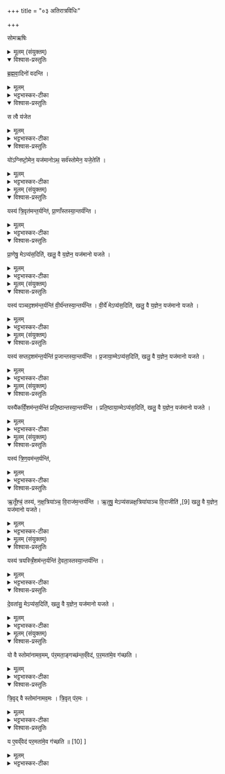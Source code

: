 +++
title = "०३ अतिरात्रविधिः"

+++

सोमऋषिः
<details><summary>मूलम् (संयुक्तम्)</summary>

ब्र॒ह्म॒वा॒दिनो॑ वदन्ति॒ स त्वै य॑जेत॒ यो॑ऽग्निष्टो॒मेन॒ यज॑मा॒नोऽथ॒ सर्व॑स्तोमेन॒ यजे॒तेति
</details>

<details open><summary>विश्वास-प्रस्तुतिः</summary>

ब्र॒ह्म॒वा॒दिनो॑ वदन्ति ।
</details>

<details><summary>मूलम्</summary>

ब्र॒ह्म॒वा॒दिनो॑ वदन्ति ।
</details>

<details><summary>भट्टभास्कर-टीका</summary>

1अधुना स्तोमान्तरयं निन्दन्विशिष्टरूपतामस्य ज्ञात्वैव यष्टव्यमनेनेति दर्शयितुमाह - ब्रह्मवादिन इत्यादि ॥
</details>

<details open><summary>विश्वास-प्रस्तुतिः</summary>

स त्वै य॑जेत
</details>

<details><summary>मूलम्</summary>

स त्वै य॑जेत
</details>

<details><summary>भट्टभास्कर-टीका</summary>

स एव यष्टुमर्हति । 'अर्हे कृत्यतृचश्च' इति यजेर्लिङादि ।
</details>

<details open><summary>विश्वास-प्रस्तुतिः</summary>

यो॑ऽग्निष्टो॒मेन॒ यज॑मानोऽथ॒ सर्व॑स्तोमेन॒  यजे॒तेति॑ ।
</details>

<details><summary>मूलम्</summary>

यो॑ऽग्निष्टो॒मेन॒ यज॑मानोऽथ॒ सर्व॑स्तोमेन॒  यजे॒तेति॑ ।
</details>

<details><summary>भट्टभास्कर-टीका</summary>

इतः पूर्वं योग्निष्टोमेन यजमानस्सन् इदानीं सर्वस्तोमेन यजेत । 'शकि लिङ्च' इति द्वितीये पर्याये लिङ् । चतुष्टोमेनाप्यन्तरितेन सर्वस्तोमेन स्तोमानां याथात्म्यं विदित्वा अप्रमत्तो यष्टुं शक्नोतीति ब्रह्मवादिन आहुः । संहितायां तोरन्तलोपश्छान्दसः, उक्तं च प्रातिशाख्ये - 'तुनुपूर्व उदात्तयोर्वकारः' इति ॥
</details>

<details><summary>मूलम् (संयुक्तम्)</summary>

यस्य॑ त्रि॒वृत॑मन्त॒र्यन्ति॑ प्रा॒णाँस्तस्या॒न्तर्य॑न्ति प्रा॒णेषु॒ मेऽप्य॑स॒दिति॒ खलु॒ वै य॒ज्ञेन॒ यज॑मानो यजते॒
</details>

<details open><summary>विश्वास-प्रस्तुतिः</summary>

यस्य॑ त्रि॒वृत॑मन्त॒र्यन्ति॑, प्रा॒णाँस्तस्या॒न्तर्य॑न्ति ।
</details>

<details><summary>मूलम्</summary>

यस्य॑ त्रि॒वृत॑मन्त॒र्यन्ति॑, प्रा॒णाँस्तस्या॒न्तर्य॑न्ति ।
</details>

<details><summary>भट्टभास्कर-टीका</summary>

2यस्येत्यादि ॥ अन्तर्यन्ति प्रमादादुत्सृजन्ति । 'अन्तरपरिग्रहे' इति गतित्वात् 'तिङि चोदात्तवति' इति अन्तश्शब्दो निहन्यते, 'उदात्तवता तिङा' इति समासः,
प्राणान्यजमानस्योत्सृजन्ति विनाशयन्ति साम्यात् ।
</details>

<details open><summary>विश्वास-प्रस्तुतिः</summary>

प्रा॒णेषु॒ मेऽप्य॑स॒दिति॑,
खलु॒ वै य॒ज्ञेन॒ यज॑मानो यजते ।
</details>

<details><summary>मूलम्</summary>

प्रा॒णेषु॒ मेऽप्य॑स॒दिति॑,
खलु॒ वै य॒ज्ञेन॒ यज॑मानो यजते ।
</details>

<details><summary>भट्टभास्कर-टीका</summary>

ननु यद्यन्तरिताः प्राणाः प्रेप्सितस्य स्वर्गस्य का गतिरित्याह - प्राणेष्विति । न केवलं स्वर्ग एव अपि तु प्राणेष्वपि मे मम भागित्वमसत् अस्तीति खलु वै यज्ञेनानेन अग्निष्टोमेन यजमानो यजते सर्वेभ्यः कामेभ्योग्निष्टोम इति । यद्वा - प्राणेष्विति निमित्तसप्तमी । न केवलं स्वर्गार्थमेव, अपि तु प्राणार्थमपि ममायं यज्ञोस्तु इति यजमानो यजते, एवं सर्वत्र द्रष्टव्यम् ॥
</details>

<details><summary>मूलम् (संयुक्तम्)</summary>

यस्य॑ पञ्चद॒शम॑न्त॒र्यन्ति॑ वी॒र्य॑न्तस्या॒न्तर्य॑न्ति वी॒र्ये॑ मेऽप्य॑स॒दिति॒ खलु॒ वै य॒ज्ञेन॒ यज॑मानो यजते  [8]
</details>

<details open><summary>विश्वास-प्रस्तुतिः</summary>

यस्य॑ पञ्चद॒शम॑न्त॒र्यन्ति॑ वी॒र्य॑न्तस्या॒न्तर्य॑न्ति ।
वी॒र्ये॑ मेऽप्य॑स॒दिति॑,
खलु॒ वै य॒ज्ञेन॒ यज॑मानो यजते ।
</details>

<details><summary>मूलम्</summary>

यस्य॑ पञ्चद॒शम॑न्त॒र्यन्ति॑ वी॒र्य॑न्तस्या॒न्तर्य॑न्ति ।
वी॒र्ये॑ मेऽप्य॑स॒दिति॑,
खलु॒ वै य॒ज्ञेन॒ यज॑मानो यजते ।
</details>

<details><summary>भट्टभास्कर-टीका</summary>

3वीर्यमिति ॥ पञ्चदशस्य वीर्यस्थानादुत्पन्नत्वात् ॥
</details>

<details><summary>मूलम् (संयुक्तम्)</summary>

यस्य॑ सप्तद॒शम॑न्त॒र्यन्ति॑ प्र॒जान्तस्या॒न्तर्य॑न्ति प्र॒जाया॒म्मेऽप्य॑स॒दिति॒ खलु॒ वै य॒ज्ञेन॒ यज॑मानो यजते
</details>

<details open><summary>विश्वास-प्रस्तुतिः</summary>

यस्य॑ सप्तद॒शम॑न्त॒र्यन्ति॑ प्र॒जान्तस्या॒न्तर्य॑न्ति ।
प्र॒जाया॒म्मेऽप्य॑स॒दिति॑, खलु॒ वै य॒ज्ञेन॒ यज॑मानो यजते ।
</details>

<details><summary>मूलम्</summary>

यस्य॑ सप्तद॒शम॑न्त॒र्यन्ति॑ प्र॒जान्तस्या॒न्तर्य॑न्ति ।
प्र॒जाया॒म्मेऽप्य॑स॒दिति॑, खलु॒ वै य॒ज्ञेन॒ यज॑मानो यजते ।
</details>

<details><summary>भट्टभास्कर-टीका</summary>

4प्रजामिति ॥ प्रजननसाधनत्वात्सप्तदशस्य ॥
</details>

<details><summary>मूलम् (संयुक्तम्)</summary>

यस्यै॑कविँ॒शम॑न्त॒र्यन्ति॑ प्रति॒ष्ठान्तस्या॒न्तर्य॑न्ति प्रति॒ष्ठाया॒म्मेऽप्य॑स॒दिति॒ खलु॒ वै य॒ज्ञेन॒ यज॑मानो यजते
</details>

<details open><summary>विश्वास-प्रस्तुतिः</summary>

यस्यै॑कविँ॒शम॑न्त॒र्यन्ति॑ प्रति॒ष्ठान्तस्या॒न्तर्य॑न्ति ।
प्रति॒ष्ठाया॒म्मेऽप्य॑स॒दिति॑,
खलु॒ वै य॒ज्ञेन॒ यज॑मानो यजते ।
</details>

<details><summary>मूलम्</summary>

यस्यै॑कविँ॒शम॑न्त॒र्यन्ति॑ प्रति॒ष्ठान्तस्या॒न्तर्य॑न्ति ।
प्रति॒ष्ठाया॒म्मेऽप्य॑स॒दिति॑,
खलु॒ वै य॒ज्ञेन॒ यज॑मानो यजते ।
</details>

<details><summary>भट्टभास्कर-टीका</summary>

5प्रतिष्ठामिति ॥ एकविंशस्य पद्भ्यामुत्पन्नत्वात् ॥
</details>

<details><summary>मूलम् (संयुक्तम्)</summary>

यस्य॑ त्रिण॒वम॑न्त॒र्यन्त्यृ॒तूँश्च॒ तस्य॑ नक्ष॒त्रिया॑ञ्च वि॒राज॑म॒न्तर्य॑न्त्यृ॒तुषु॒ मेऽप्य॑सन्नक्ष॒त्रिया॑याञ्च वि॒राजीति॑ [9]  
खलु॒ वै य॒ज्ञेन॒ यज॑मानो यजते
</details>

<details open><summary>विश्वास-प्रस्तुतिः</summary>

यस्य॑ त्रि॒ण॒वम॑न्त॒र्यन्ति॑,
</details>

<details><summary>मूलम्</summary>

यस्य॑ त्रि॒ण॒वम॑न्त॒र्यन्ति॑,
</details>

<details><summary>भट्टभास्कर-टीका</summary>

6त्रिणवमिति ॥ त्रीणि नवकानि परिमाणमस्येति पूर्ववत् डः । सप्तविंशस्तोत्रियस्त्रिणवः । 'पर्वूपदात्संज्ञायामगः' इति णत्वम् । ननु त्रिणवत्रयस्त्रिंशयोः चतुष्टोमेऽस्मिन् कः प्रसंगः । सत्यम्, एतयोरप्यन्तरयदोषश्रवणात् एतावप्यग्निष्टोमे ऋद्ध्या संपाद्याविति भावः । तत्कथमेतौ संपादितौ स्यातामिति? उच्यते -आज्यानि चत्वारि पञ्चदशान्नानि संभूय षष्टिस्स्तोत्रिया भवन्ति ताश्च द्वौ त्रिंशद्वर्गौ तत्रैकस्मात्तिस्र उद्ध्रियन्ते एताश्चेतरत्र दीयन्ते । एवमेतौ संपन्नावनन्तरितौ भवतः । ततश्च तदन्तरयदोषो न भविष्यतीति ।
</details>

<details open><summary>विश्वास-प्रस्तुतिः</summary>

ऋ॒तूँश्च॒॑ तस्य॑, न॒क्ष॒त्रिया॑ञ्च॒  वि॒राज॑म॒न्तर्य॑न्ति ।
ऋ॒तुषु॒  मेऽप्य॑सन्नक्ष॒त्रिया॑याञ्च वि॒राजीति॑ ,[9]
खलु॒ वै य॒ज्ञेन॒ यज॑मानो यजते।
</details>

<details><summary>मूलम्</summary>

ऋ॒तूँश्च॒॑ तस्य॑, न॒क्ष॒त्रिया॑ञ्च॒  वि॒राज॑म॒न्तर्य॑न्ति ।
ऋ॒तुषु॒  मेऽप्य॑सन्नक्ष॒त्रिया॑याञ्च वि॒राजीति॑ ,[9]
खलु॒ वै य॒ज्ञेन॒ यज॑मानो यजते।
</details>

<details><summary>भट्टभास्कर-टीका</summary>

ऋतूनिति । नक्षत्रसंख्यान्वयेन संवत्सरात्मकत्वात्त्रिणवस्य । ऋत्वन्तरये च सर्वपुरुषार्थलोपः । नक्षत्रियामिति । नक्षत्रसमूहात्मिकां विराजमन्तर्यन्ति । 'नक्षत्राद्घः' इति समूहे घः । सप्तविंशतिनक्षत्राणीति तिस्रो विराजो निवृतः एकैकाक्षरोनत्वात् । एकैव त्रिवत् त्रिपदा विराट् । त्रिणवत्वस्यान्तरये नक्षत्राण्येवान्तरितानि स्युः ततोस्य सर्वार्थलोपः । यद्वा - जीवितविषयत्वात् जन्मदिनानामावृत्त्या त्रिंशन्नक्षत्राणि भवन्तीति पूर्णा एव तिस्रो विराजः । तदन्तरये जीवितलोप इति ॥
</details>

<details><summary>मूलम् (संयुक्तम्)</summary>

यस्य॑ त्रयस्त्रिँ॒शम॑न्त॒र्यन्ति॑ दे॒वता॒स्तस्या॒न्तर्य॑न्ति दे॒वता॑सु॒ मेऽप्य॑स॒दिति॒ खलु॒ वै य॒ज्ञेन॒ यज॑मानो यजते
</details>

<details open><summary>विश्वास-प्रस्तुतिः</summary>

यस्य॑ त्रयस्त्रिँ॒शम॑न्त॒र्यन्ति॑ दे॒वता॒स्तस्या॒न्तर्य॑न्ति ।
</details>

<details><summary>मूलम्</summary>

यस्य॑ त्रयस्त्रिँ॒शम॑न्त॒र्यन्ति॑ दे॒वता॒स्तस्या॒न्तर्य॑न्ति ।
</details>

<details><summary>भट्टभास्कर-टीका</summary>

7त्रयस्त्रिंशमिति ॥ त्रयश्च त्रिंशच्च त्रयस्त्रिंशत्, 'त्रेस्त्रयः' इति त्रयसादेशः । तावत्यस्स्तोत्रियाः परिमाणमस्येति पूर्ववत् डः ।
</details>

<details open><summary>विश्वास-प्रस्तुतिः</summary>

दे॒वता॑सु॒ मेऽप्य॑स॒दिति॑, खलु॒ वै य॒ज्ञेन॒ यज॑मानो यजते ।
</details>

<details><summary>मूलम्</summary>

दे॒वता॑सु॒ मेऽप्य॑स॒दिति॑, खलु॒ वै य॒ज्ञेन॒ यज॑मानो यजते ।
</details>

<details><summary>भट्टभास्कर-टीका</summary>

देवता इति । तासां त्रयस्त्रिंशत्वात् द्युपृथिव्यन्तरिक्षस्थानां प्रत्येकमेकादशत्वात् ॥
</details>

<details><summary>मूलम् (संयुक्तम्)</summary>

यो वै स्तोमा॑नामव॒मम्प॑र॒मता॒ङ्गच्छ॑न्त॒व्ँवेद॑ पर॒मता॑मे॒व ग॑च्छति त्रि॒वृद्वै स्तोमा॑नामव॒मस्त्रि॒वृत्प॑र॒मो य ए॒वव्ँवेद॑ पर॒मता॑मे॒व ग॑च्छति ॥ [10]
</details>

<details open><summary>विश्वास-प्रस्तुतिः</summary>

यो वै स्तोमा॑नामव॒मम्,
प॑र॒मता॒ङ्गच्छ॑न्त॒व्ँवेद॑,  प॒र॒मता॑मे॒व  ग॑च्छति ।
</details>

<details><summary>मूलम्</summary>

यो वै स्तोमा॑नामव॒मम्,
प॑र॒मता॒ङ्गच्छ॑न्त॒व्ँवेद॑,  प॒र॒मता॑मे॒व  ग॑च्छति ।
</details>

<details><summary>भट्टभास्कर-टीका</summary>

8एवं सर्वप्रकृतिरग्निष्टोमः सगुणो विहितः । अथ विकृतीनामप्युदाहरणार्थं अतिरात्रो यज्ञक्रतूनां परमो विधीयते । यथोक्तं - 'अतिरात्रः परमो यज्ञक्रतूनाम्' इति । तदर्थं तद्गतं कंचिद्गुणविशेषं विधातुमाह - यो वा इत्यादि ॥ अवमः अल्पः परमः उत्तमः ।
</details>

<details open><summary>विश्वास-प्रस्तुतिः</summary>

त्रि॒वृद् वै स्तोमा॑नामव॒मः । त्रि॒वृत् प॑र॒मः ।
</details>

<details><summary>मूलम्</summary>

त्रि॒वृद् वै स्तोमा॑नामव॒मः । त्रि॒वृत् प॑र॒मः ।
</details>

<details><summary>भट्टभास्कर-टीका</summary>

यद्वा - अवमः आद्यः परमः अन्त्यस्त्रिवृत् स्तोमानामवमः सोतिरात्रे परमो भवतीति 'त्रिवृद्रथन्तरसन्धिः' इति सन्धिस्तोत्रस्य त्रिवृत्त्वात् ।
</details>

<details open><summary>विश्वास-प्रस्तुतिः</summary>

य ए॒वव्ँवेद॑ पर॒मता॑मे॒व ग॑च्छति ॥ [10] ]
</details>

<details><summary>मूलम्</summary>

य ए॒वव्ँवेद॑ पर॒मता॑मे॒व ग॑च्छति ॥ [10] ]
</details>

<details><summary>भट्टभास्कर-टीका</summary>

एवं वेदिता परमतामुत्तमतां गच्छति । तस्मात् तथा कर्तव्यमिति शेषः । एवंगुणकोतिरात्रः कर्तव्य इति विधिरनुमीयते उपलक्षागत्वाच्च सर्वेऽप्येकाहा विहिता भवन्तीति ॥

इति सप्तमे प्रथमे तृतीयोनुवाकः ॥
</details>
